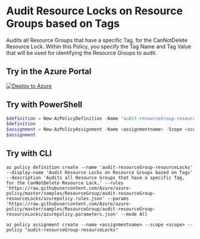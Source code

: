 # Audit Resource Locks on Resource Groups based on Tags

Audits all Resource Groups that have a specific Tag, for the CanNotDelete Resource Lock.
Within this Policy, you specify the Tag Name and Tag Value that will be used for identifying the Resource Groups to audit.

## Try in the Azure Portal

[![Deploy to Azure](http://azuredeploy.net/deploybutton.png)](https://portal.azure.com/#blade/Microsoft_Azure_Policy/CreatePolicyDefinitionBlade/uri/https%3A%2F%2Fraw.githubusercontent.com%2FAzure%2Fazure-policy%2Fmaster%2Fsamples%2FResourceGroup%2Faudit-resourceGroup-resourceLocks%2Fazurepolicy.json)

## Try with PowerShell

````powershell
$definition = New-AzPolicyDefinition -Name "audit-resourceGroup-resourceLocks" -DisplayName "Audit Resource Locks on Resource Groups based on Tags" -description "Audits all Resource Groups that have a specific Tag, for the CanNotDelete Resource Lock." -Policy 'https://raw.githubusercontent.com/Azure/azure-policy/master/samples/ResourceGroup/audit-resourceGroup-resourceLocks/azurepolicy.rules.json' -Parameter 'https://raw.githubusercontent.com/Azure/azure-policy/master/samples/ResourceGroup/audit-resourceGroup-resourceLocks/azurepolicy.parameters.json' -Mode All
$definition
$assignment = New-AzPolicyAssignment -Name <assignmentname> -Scope <scope> -tagName <tagName> -tagValue <tagValue> -PolicyDefinition $definition
$assignment 
````

## Try with CLI

````cli
az policy definition create --name 'audit-resourceGroup-resourceLocks' --display-name 'Audit Resource Locks on Resource Groups based on Tags' --description 'Audits all Resource Groups that have a specific Tag, for the CanNotDelete Resource Lock.' --rules 'https://raw.githubusercontent.com/Azure/azure-policy/master/samples/ResourceGroup/audit-resourceGroup-resourceLocks/azurepolicy.rules.json' --params 'https://raw.githubusercontent.com/Azure/azure-policy/master/samples/ResourceGroup/audit-resourceGroup-resourceLocks/azurepolicy.parameters.json' --mode All

az policy assignment create --name <assignmentname> --scope <scope> --policy "audit-resourceGroup-resourceLocks" 
````
